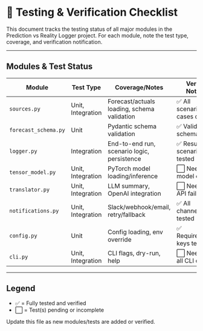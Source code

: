# 🧪 Testing & Verification Checklist

This document tracks the testing status of all major modules in the Prediction vs Reality Logger project. For each module, note the test type, coverage, and verification notification.

---

## Modules & Test Status

| Module                | Test Type         | Coverage/Notes                                 | Verification Notification           |
|-----------------------|------------------|-----------------------------------------------|-------------------------------------|
| `sources.py`          | Unit, Integration| Forecast/actuals loading, schema validation   | ✅ All scenarios/edge cases covered |
| `forecast_schema.py`  | Unit             | Pydantic schema validation                    | ✅ Valid/invalid schema tested      |
| `logger.py`           | Integration      | End-to-end run, scenario logic, persistence   | ✅ Results, scenarios, errors tested|
| `tensor_model.py`     | Unit, Integration| PyTorch model loading/inference               | ⬜ Needs test for model edge cases  |
| `translator.py`       | Unit, Integration| LLM summary, OpenAI integration               | ⬜ Needs test for API failures      |
| `notifications.py`    | Unit, Integration| Slack/webhook/email, retry/fallback           | ✅ All channels/fallbacks tested    |
| `config.py`           | Unit             | Config loading, env override                  | ✅ Required/missing keys tested     |
| `cli.py`              | Unit, Integration| CLI flags, dry-run, help                      | ⬜ Needs test for all CLI options   |

---

## Legend
- ✅ = Fully tested and verified
- ⬜ = Test(s) pending or incomplete

Update this file as new modules/tests are added or verified.
